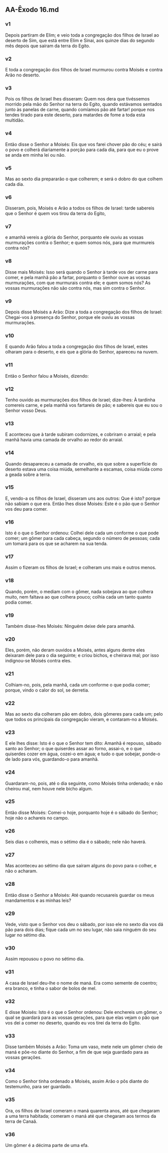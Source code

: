 ## AA-Êxodo 16.md
### v1
 Depois partiram de Elim; e veio toda a congregação dos filhos de Israel ao deserto de Sim, que está entre Elim e Sinai, aos quinze dias do segundo mês depois que saíram da terra do Egito.
### v2
 E toda a congregação dos filhos de Israel murmurou contra Moisés e contra Arão no deserto.
### v3
 Pois os filhos de Israel lhes disseram: Quem nos dera que tivéssemos morrido pela mão do Senhor na terra do Egito, quando estávamos sentados junto às panelas de carne, quando comíamos pão até fartar! porque nos tendes tirado para este deserto, para matardes de fome a toda esta multidão.
### v4
 Então disse o Senhor a Moisés: Eis que vos farei chover pão do céu; e sairá o povo e colherá diariamente a porção para cada dia, para que eu o prove se anda em minha lei ou não.
### v5
 Mas ao sexto dia prepararão o que colherem; e será o dobro do que colhem cada dia.
### v6
 Disseram, pois, Moisés e Arão a todos os filhos de Israel: tarde sabereis que o Senhor é quem vos tirou da terra do Egito,
### v7
 e amanhã vereis a glória do Senhor, porquanto ele ouviu as vossas murmurações contra o Senhor; e quem somos nós, para que murmureis contra nós?
### v8
 Disse mais Moisés: Isso será quando o Senhor à tarde vos der carne para comer, e pela manhã pão a fartar, porquanto o Senhor ouve as vossas murmurações, com que murmurais contra ele; e quem somos nós? As vossas murmurações não são contra nós, mas sim contra o Senhor.
### v9
 Depois disse Moisés a Arão: Dize a toda a congregação dos filhos de Israel: Chegai-vos à presença do Senhor, porque ele ouviu as vossas murmurações.
### v10
 E quando Arão falou a toda a congregação dos filhos de Israel, estes olharam para o deserto, e eis que a glória do Senhor, apareceu na nuvem.
### v11
 Então o Senhor falou a Moisés, dizendo:
### v12
 Tenho ouvido as murmurações dos filhos de Israel; dize-lhes: À tardinha comereis carne, e pela manhã vos fartareis de pão; e sabereis que eu sou o Senhor vosso Deus.
### v13
 E aconteceu que à tarde subiram codornizes, e cobriram o arraial; e pela manhã havia uma camada de orvalho ao redor do arraial.
### v14
 Quando desapareceu a camada de orvalho, eis que sobre a superfície do deserto estava uma coisa miúda, semelhante a escamas, coisa miúda como a geada sobre a terra.
### v15
 E, vendo-a os filhos de Israel, disseram uns aos outros: Que é isto? porque não sabiam o que era. Então lhes disse Moisés: Este é o pão que o Senhor vos deu para comer.
### v16
 Isto é o que o Senhor ordenou: Colhei dele cada um conforme o que pode comer; um gômer para cada cabeça, segundo o número de pessoas; cada um tomará para os que se acharem na sua tenda.
### v17
 Assim o fizeram os filhos de Israel; e colheram uns mais e outros menos.
### v18
 Quando, porém, o mediam com o gômer, nada sobejava ao que colhera muito, nem faltava ao que colhera pouco; colhia cada um tanto quanto podia comer.
### v19
 Também disse-lhes Moisés: Ninguém deixe dele para amanhã.
### v20
 Eles, porém, não deram ouvidos a Moisés, antes alguns dentre eles deixaram dele para o dia seguinte; e criou bichos, e cheirava mal; por isso indignou-se Moisés contra eles.
### v21
 Colhiam-no, pois, pela manhã, cada um conforme o que podia comer; porque, vindo o calor do sol, se derretia.
### v22
 Mas ao sexto dia colheram pão em dobro, dois gômeres para cada um; pelo que todos os principais da congregação vieram, e contaram-no a Moisés.
### v23
 E ele lhes disse: Isto é o que o Senhor tem dito: Amanhã é repouso, sábado santo ao Senhor; o que quiserdes assar ao forno, assai-o, e o que quiserdes cozer em água, cozei-o em água; e tudo o que sobejar, ponde-o de lado para vós, guardando-o para amanhã.
### v24
 Guardaram-no, pois, até o dia seguinte, como Moisés tinha ordenado; e não cheirou mal, nem houve nele bicho algum.
### v25
 Então disse Moisés: Comei-o hoje, porquanto hoje é o sábado do Senhor; hoje não o achareis no campo.
### v26
 Seis dias o colhereis, mas o sétimo dia é o sábado; nele não haverá.
### v27
 Mas aconteceu ao sétimo dia que saíram alguns do povo para o colher, e não o acharam.
### v28
 Então disse o Senhor a Moisés: Até quando recusareis guardar os meus mandamentos e as minhas leis?
### v29
 Vede, visto que o Senhor vos deu o sábado, por isso ele no sexto dia vos dá pão para dois dias; fique cada um no seu lugar, não saia ninguém do seu lugar no sétimo dia.
### v30
 Assim repousou o povo no sétimo dia.
### v31
 A casa de Israel deu-lhe o nome de maná. Era como semente de coentro; era branco, e tinha o sabor de bolos de mel.
### v32
 E disse Moisés: Isto é o que o Senhor ordenou: Dele enchereis um gômer, o qual se guardará para as vossas gerações, para que elas vejam o pão que vos dei a comer no deserto, quando eu vos tirei da terra do Egito.
### v33
 Disse também Moisés a Arão: Toma um vaso, mete nele um gômer cheio de maná e põe-no diante do Senhor, a fim de que seja guardado para as vossas gerações.
### v34
 Como o Senhor tinha ordenado a Moisés, assim Arão o pôs diante do testemunho, para ser guardado.
### v35
 Ora, os filhos de Israel comeram o maná quarenta anos, até que chegaram a uma terra habitada; comeram o maná até que chegaram aos termos da terra de Canaã.
### v36
 Um gômer é a décima parte de uma efa.

